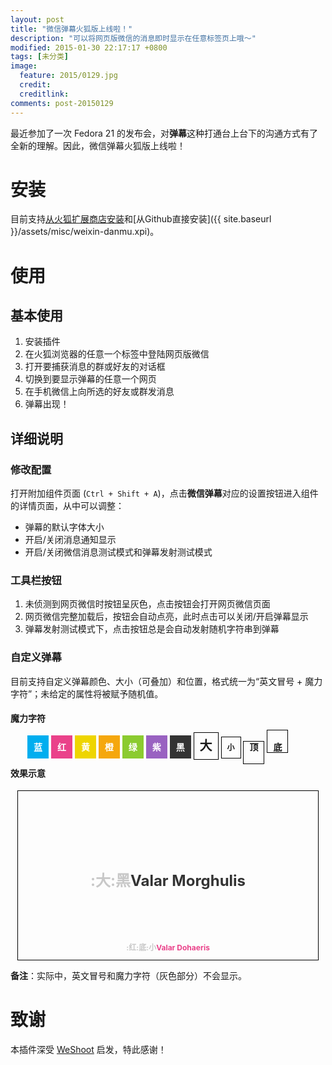 ```yaml
---
layout: post
title: "微信弹幕火狐版上线啦！"
description: "可以将网页版微信的消息即时显示在任意标签页上哦～"
modified: 2015-01-30 22:17:17 +0800
tags: [未分类]
image:
  feature: 2015/0129.jpg
  credit:
  creditlink:
comments: post-20150129
---
```


最近参加了一次 Fedora 21 的发布会，对**弹幕**这种打通台上台下的沟通方式有了全新的理解。因此，微信弹幕火狐版上线啦！

# 安装

目前支持[从火狐扩展商店安装](https://addons.mozilla.org/zh-CN/firefox/addon/weixin-danmu/)和[从Github直接安装]({{ site.baseurl }}/assets/misc/weixin-danmu.xpi)。


# 使用

## 基本使用

1. 安装插件
2. 在火狐浏览器的任意一个标签中登陆网页版微信
3. 打开要捕获消息的群或好友的对话框
4. 切换到要显示弹幕的任意一个网页
5. 在手机微信上向所选的好友或群发消息
6. 弹幕出现！

## 详细说明

### 修改配置

打开附加组件页面 (`Ctrl + Shift + A`)，点击**微信弹幕**对应的设置按钮进入组件的详情页面，从中可以调整：

- 弹幕的默认字体大小
- 开启/关闭消息通知显示
- 开启/关闭微信消息测试模式和弹幕发射测试模式

### 工具栏按钮

1. 未侦测到网页微信时按钮呈灰色，点击按钮会打开网页微信页面
2. 网页微信完整加载后，按钮会自动点亮，此时点击可以关闭/开启弹幕显示
3. 弹幕发射测试模式下，点击按钮总是会自动发射随机字符串到弹幕

### 自定义弹幕

目前支持自定义弹幕颜色、大小（可叠加）和位置，格式统一为“英文冒号 + 魔力字符”；未给定的属性将被赋予随机值。

#### 魔力字符

<style>
.ctl-color {
  padding: 10px;
  color: white;
  font-weight: bold;
}

.ctl-other {
  padding: 9px;
  border: 1px solid black;
  font-weight: bold;
}

#ctl-container {
  width: 450px;
  margin: 0 auto;
}
</style>

<div id="ctl-container">
  <span class="ctl-color" style="background: #00aeef">蓝</span>
  <span class="ctl-color" style="background: #ea428a">红</span>
  <span class="ctl-color" style="background: #eed500">黄</span>
  <span class="ctl-color" style="background: #f5a70d">橙</span>
  <span class="ctl-color" style="background: #8bcb30">绿</span>
  <span class="ctl-color" style="background: #9962c1">紫</span>
  <span class="ctl-color" style="background: #333333">黑</span>
  <span class="ctl-other" style="font-size:20px;">大</span>
  <span class="ctl-other" style="font-size:12px;">小</span>
  <span class="ctl-other" style="padding-top: 0; padding-bottom: 18px;">顶</span>
  <span class="ctl-other" style="padding-top: 18px; padding-bottom: 0;">底</span>
</div>

#### 效果示意

<style>
  #demo-container {
    position: relative;
    margin: 0 auto;
    width: 480px;
    height: 270px;
    border: 1px solid black;
  }

  .demo-bullet {
    position: absolute;
    width: 100%;
    text-align: center;
    font-weight: bold;
  }

  .demo-lead {
    color: #c8c8c8;
  }

  #demo-bullet1 {
    color: #333333;
    font-size: 24px;
    top: 100px;
  }

  #demo-bullet2 {
    color: #ea428a;
    font-size: 12px;
    bottom: 0px;
  }

</style>

<div id="demo-container">
  <p id="demo-bullet1" class="demo-bullet"><span class="demo-lead">:大:黑</span>Valar Morghulis</p>
  <p id="demo-bullet2" class="demo-bullet"><span class="demo-lead">:红:底:小</span>Valar Dohaeris</p>
</div>

**备注**：实际中，英文冒号和魔力字符（灰色部分）不会显示。


# 致谢

本插件深受 [WeShoot](https://github.com/Integ/WeShoot) 启发，特此感谢！
